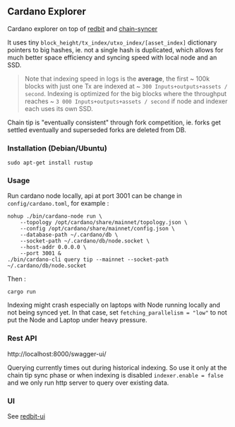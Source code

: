 ## Cardano Explorer

Cardano explorer on top of [redbit](https://github.com/pragmaxim-com/redbit) and [chain-syncer](https://github.com/pragmaxim-com/chain-syncer)

It uses tiny `block_height/tx_index/utxo_index/[asset_index]` dictionary pointers to big hashes, ie. not a single hash is duplicated,
which allows for much better space efficiency and syncing speed with local node and an SSD.

> Note that indexing speed in logs is the **average**, the first ~ 100k blocks with just one Tx are indexed at ~ `300 Inputs+outputs+assets / second`.
> Indexing is optimized for the big blocks where the throughput reaches ~ `3 000 Inputs+outputs+assets / second` if node and indexer each uses its own SSD. 

Chain tip is "eventually consistent" through fork competition, ie. forks get settled eventually and superseded forks are deleted from DB.

### Installation (Debian/Ubuntu)

```
sudo apt-get install rustup
```

### Usage

Run cardano node locally, api at port 3001 can be change in `config/cardano.toml`, for example :
```
nohup ./bin/cardano-node run \
    --topology /opt/cardano/share/mainnet/topology.json \  
    --config /opt/cardano/share/mainnet/config.json \
    --database-path ~/.cardano/db \  
    --socket-path ~/.cardano/db/node.socket \  
    --host-addr 0.0.0.0 \  
    --port 3001 &
./bin/cardano-cli query tip --mainnet --socket-path ~/.cardano/db/node.socket
```
Then :
```
cargo run
```

Indexing might crash especially on laptops with Node running locally and not being synced yet.
In that case, set `fetching_parallelism = "low"` to not put the Node and Laptop under heavy pressure.

### Rest API

http://localhost:8000/swagger-ui/

Querying currently times out during historical indexing. So use it only at the chain tip sync phase
or when indexing is disabled `indexer.enable = false` and we only run http server to query over existing data.

### UI

See [redbit-ui](https://github.com/pragmaxim-com/redbit-ui) 